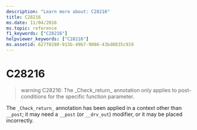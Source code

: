 ```yaml
---
description: "Learn more about: C28216"
title: C28216
ms.date: 11/04/2016
ms.topic: reference
f1_keywords: ["C28216"]
helpviewer_keywords: ["C28216"]
ms.assetid: 627f0280-915b-49b7-9086-43bd0835c919
---
```

# C28216

> warning C28216: The \_Check\_return\_ annotation only applies to post-conditions for the specific function parameter.

The `_Check_return_` annotation has been applied in a context other than `__post`; it may need a `__post` (or `__drv_out`) modifier, or it may be placed incorrectly.
